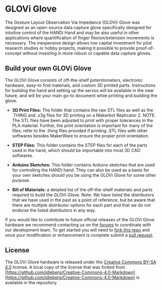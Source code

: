# GLOVi Glove
The Gesture Layout Observation Via Impedance (GLOVi) Glove was designed as an open-source data capture glove specifically designed for intuitive control of the HANDi Hand and may be also useful in other applications where quantification of finger flexion/extension movements is necessary. The inexpensive design allows low capital investment for pilot research studies or hobby projects, making it possible to provide proof-of-concept without investing in more robust or capable data capture gloves.

## Build your own GLOVi Glove
The GLOVi Glove consists of off-the-shelf potentiometers, electronic hardware, easy-to find materials, and custom 3D printed parts. Instructions for building the hand and setting up the servos will be available in the near future, and will be your main go-to document while printing and building the glove.


* __3D Print Files:__ The folder that contains the raw STL files as well as the .THING and .x3g files for 3D printing on a Makerbot Replicator 2. NOTE: The STL files have been adjusted to print with proper tolerances in the PLA material. Further, the print orientation is important for many of the files; refer to the .thing files provided if printing .STL files with other softwares besides MakerWare to ensure the proper print orientation.
* __STEP Files:__ This folder contains the STEP files for each of the parts used in the hand, which should be importable into most 3D CAD softwares.
* __Arduino Sketches:__ This folder contains Arduino sketches that are used for controlling the HANDi hand. They can also be used as a basis for your own sketches should you be using the GLOVi Glove for some other purpose.

* __Bill of Materials:__ a detailed list of the off-the-shelf materials and parts required to build the GLOVi Glove. Note: We have listed the distributors that we have used in the past as a point of reference, but be aware that there are multiple distributor options for each part and that we do not endorse the listed distributors in any way.

If you would like to contribute to future official releases of the GLOVi Glove hardware we recommend contacting us on the [forums](https://blincdev.ca/forum/) to coordinate with our development team. To get started you will need to [fork this repo](https://help.github.com/articles/using-pull-requests/) and once your modification or enhancement is complete submit a [pull request](https://help.github.com/articles/using-pull-requests/).

## License
The GLOVi Glove hardware is released under the [Creative Commons BY-SA 4.0](http://creativecommons.org/licenses/by-sa/4.0/) license. A local copy of the license that was forked from [https://github.com/idleberg/Creative-Commons-4.0-Markdown](https://github.com/idleberg/Creative-Commons-4.0-Markdown) is available in the repository. 
